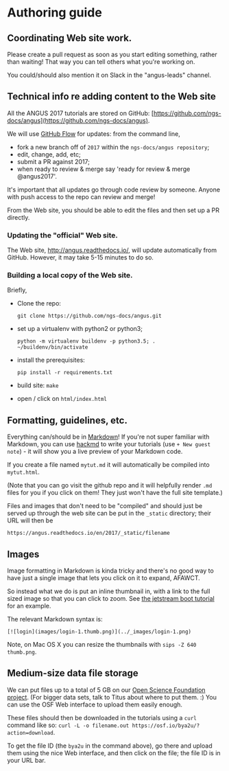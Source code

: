 # Authoring guide

## Coordinating Web site work.

Please create a pull request as soon as you start editing something,
rather than waiting!  That way you can tell others what you're working on.

You could/should also mention it on Slack in the "angus-leads" channel.

## Technical info re adding content to the Web site

All the ANGUS 2017 tutorials are stored on GitHub: [https://github.com/ngs-docs/angus](https://github.com/ngs-docs/angus).

We will use [GitHub Flow](https://guides.github.com/introduction/flow/) for updates: from the command line,

* fork a new branch off of `2017` within the `ngs-docs/angus repository`;
* edit, change, add, etc;
* submit a PR against 2017;
* when ready to review & merge say 'ready for review & merge @angus2017'.

It's important that all updates go through code review by
someone. Anyone with push access to the repo can review and merge!

From the Web site, you should be able to edit the files and then set up a
PR directly.

### Updating the "official" Web site.

The Web site, http://angus.readthedocs.io/, will update automatically
from GitHub.  However, it may take 5-15 minutes to do so.

### Building a local copy of the Web site.

Briefly,

* Clone the repo:

  `git clone https://github.com/ngs-docs/angus.git`

* set up a virtualenv with python2 or python3;

  `python -m virtualenv buildenv -p python3.5; . ~/buildenv/bin/activate`
  
* install the prerequisites:

  `pip install -r requirements.txt`
  
* build site: `make`

* open / click on `html/index.html`

## Formatting, guidelines, etc.

Everything can/should be in
[Markdown](https://github.com/adam-p/markdown-here/wiki/Markdown-Cheatsheet)!
If you're not super familiar with Markdown, you can use
[hackmd](https://hackmd.io/) to write your tutorials (use `+ New guest
note`) - it will show you a live preview of your Markdown code.

If you create a file named `mytut.md` it will automatically be compiled into
`mytut.html`.

(Note that you can go visit the github repo and it will helpfully render
`.md` files for you if you click on them! They just won't have the full
site template.)

Files and images that don't need to be "compiled" and should just be
served up through the web site can be put in the `_static`
directory; their URL will then be

    https://angus.readthedocs.io/en/2017/_static/filename
    
## Images

Image formatting in Markdown is kinda tricky and there's no good way to
have just a single image that lets you click on it to expand, AFAWCT.

So instead what we do is put an inline thumbnail in, with a link to
the full sized image so that you can click to zoom.  See
[the jetstream boot tutorial](https://github.com/ngs-docs/angus/blob/2017/jetstream/boot.md)
for an example.

The relevant Markdown syntax is:

```
[![login](images/login-1.thumb.png)](../_images/login-1.png)
```

Note, on Mac OS X you can resize the thumbnails with `sips -Z 640 thumb.png`.

## Medium-size data file storage

We can put files up to a total of 5 GB on our
[Open Science Foundation project](https://osf.io/pyvfg/).  (For bigger
data sets, talk to Titus about where to put them. :) You can use the
OSF Web interface to upload them easily enough.

These files should then be downloaded in the tutorials using a `curl` command
like so: `curl -L -o filename.out https://osf.io/bya2u/?action=download`.

To get the file ID (the `bya2u` in the command above), go there and
upload them using the nice Web interface, and then click on the file; the
file ID is in your URL bar.
